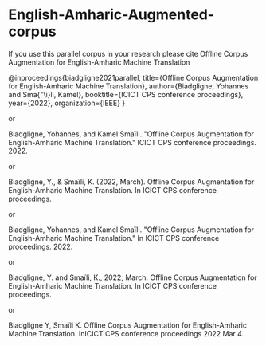 # English-Amharic-Augmented-corpus
If you use this parallel corpus in your research please cite Offline Corpus Augmentation for English-Amharic Machine Translation


@inproceedings{biadgligne2021parallel, title={Offline Corpus Augmentation for English-Amharic Machine Translation}, author={Biadgligne, Yohannes and Sma{"\i}li, Kamel}, booktitle={ICICT CPS conference proceedings}, year={2022}, organization={IEEE} }

or 

Biadgligne, Yohannes, and Kamel Smaïli. "Offline Corpus Augmentation for English-Amharic Machine Translation." ICICT CPS conference proceedings. 2022.

or 

Biadgligne, Y., & Smaïli, K. (2022, March). Offline Corpus Augmentation for English-Amharic Machine Translation. In ICICT CPS conference proceedings.

or

Biadgligne, Yohannes, and Kamel Smaïli. "Offline Corpus Augmentation for English-Amharic Machine Translation." In ICICT CPS conference proceedings. 2022.

or 

Biadgligne, Y. and Smaïli, K., 2022, March. Offline Corpus Augmentation for English-Amharic Machine Translation. In ICICT CPS conference proceedings.

or

Biadgligne Y, Smaïli K. Offline Corpus Augmentation for English-Amharic Machine Translation. InICICT CPS conference proceedings 2022 Mar 4.
